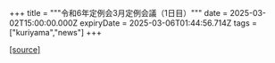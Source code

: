 +++
title = """令和6年定例会3月定例会議（1日目）"""
date = 2025-03-02T15:00:00.000Z
expiryDate = 2025-03-06T01:44:56.714Z
tags = ["kuriyama","news"]
+++


[[source]](https://www.town.kuriyama.hokkaido.jp/site/gikai/26199.html)
